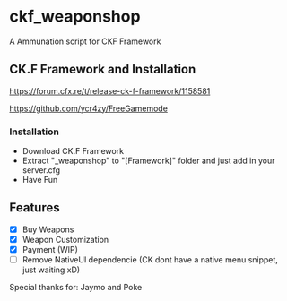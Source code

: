 # ckf_weaponshop
A Ammunation script for CKF Framework

## CK.F Framework and Installation
https://forum.cfx.re/t/release-ck-f-framework/1158581

https://github.com/ycr4zy/FreeGamemode

### Installation
- Download CK.F Framework
- Extract "_weaponshop" to "[Framework]" folder and just add in your server.cfg
- Have Fun

## Features
- [x] Buy Weapons
- [x] Weapon Customization
- [x] Payment (WIP)
- [ ] Remove NativeUI dependencie (CK dont have a native menu snippet, just waiting xD)

Special thanks for: Jaymo and Poke
